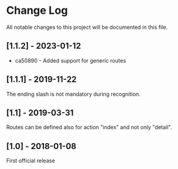 Change Log
==========
All notable changes to this project will be documented in this file.

## [1.1.2] - 2023-01-12

* ca50890 - Added support for generic routes

## [1.1.1] - 2019-11-22

The ending slash is not mandatory during recognition.

## [1.1] - 2019-03-31

Routes can be defined also for action "index" and not only "detail".

## [1.0] - 2018-01-08

First official release
